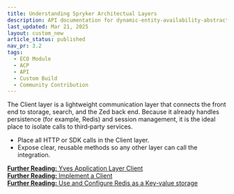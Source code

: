 ```yaml
---
title: Understanding Spryker Architectual Layers
description: API documentation for dynamic-entity-availability-abstracts.
last_updated: Mar 21, 2025
layout: custom_new
article_status: published
nav_pr: 3.2
tags: 
  - ECO Module
  - ACP
  - API
  - Custom Build
  - Community Contribution
---
```


The Client layer is a lightweight communication layer that connects the front end to storage, search, and the Zed back end. Because it already handles persistence (for example, Redis) and session management, it is the ideal place to isolate calls to third‑party services.

- Place all HTTP or SDK calls in the Client layer.
- Expose clear, reusable methods so any other layer can call the integration.

<a class="fl_cont" href="https://docs.spryker.com/docs/dg/dev/backend-development/client/client">
  <div class="fl_icon">
    <i class="icon-article"></i>
  </div>
  <div class="fl_text"><strong>Further Reading:</strong> Yves Application Layer Client</div>
</a>

<a class="fl_cont" href="https://docs.spryker.com/docs/dg/dev/backend-development/client/implement-a-client">
  <div class="fl_icon">
    <i class="icon-article"></i>
  </div>
  <div class="fl_text"><strong>Further Reading:</strong> Implement a Client</div>
</a>

<a class="fl_cont" href="https://docs.spryker.com/docs/dg/dev/backend-development/client/use-and-configure-redis-as-a-key-value-storage">
  <div class="fl_icon">
    <i class="icon-article"></i>
  </div>
  <div class="fl_text"><strong>Further Reading:</strong> Use and Configure Redis as a Key-value storage</div>
</a>

